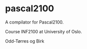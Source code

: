 # pascal2100
A compilator for Pascal2100.

Course INF2100 at University of Oslo.

Odd-Tørres og Birk
